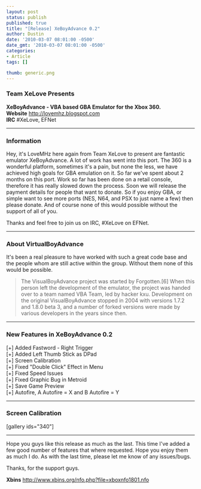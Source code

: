 ```yaml
---
layout: post
status: publish
published: true
title: "[Release] XeBoyAdvance 0.2"
author: Dustin
date: '2010-03-07 08:01:00 -0500'
date_gmt: '2010-03-07 08:01:00 -0500'
categories:
- Article
tags: []

thumb: generic.png
---
```

### Team XeLove Presents

**XeBoyAdvance - VBA based GBA Emulator for the Xbox 360.**  
**Website** http://lovemhz.blogspot.com  
**IRC** #XeLove, EFNet

* * *

### Information

Hey, it's LoveMHz here again from Team XeLove to present are fantastic emulator
XeBoyAdvance. A lot of work has went into this port. The 360 is a wonderful
platform, sometimes it's a pain, but none the less, we have achieved high goals
for GBA emulation on it. So far we've spent about 2 months on this port. Work so
far has been done on a retail console, therefore it has really slowed down the
process. Soon we will release the payment details for people that want to
donate. So if you enjoy GBA, or simple want to see more ports (NES, N64, and PSX
to just name a few) then please donate. And of course none of this would
possible without the support of all of you.

Thanks and feel free to join us on IRC, #XeLove on EFNet.

* * *

### About VirtualBoyAdvance

It's been a real pleasure to have worked with such a great code base and the
people whom are still active within the group. Without them none of this would
be possible.

> The VisualBoyAdvance project was started by Forgotten.[6] When this person left
the development of the emulator, the project was handed over to a team named VBA
Team, led by hacker kxu. Development on the original VisualBoyAdvance stopped in
2004 with versions 1.7.2 and 1.8.0 beta 3, and a number of forked versions were
made by various developers in the years since then.

* * *

### New Features in XeBoyAdvance 0.2

[+] Added Fastword - Right Trigger  
[+] Added Left Thumb Stick as DPad  
[+] Screen Calibration  
[+] Fixed "Double Click" Effect in Menu  
[+] Fixed Speed Issues  
[+] Fixed Graphic Bug in Metroid  
[+] Save Game Preview  
[+] Autofire, A Autofire = X and B Autofire = Y

* * *

### Screen Calibration

[gallery ids="340"]

* * *

Hope you guys like this release as much as the last. This time I've added a few
good number of features that where requested. Hope you enjoy them as much I do.
As with the last time, please let me know of any issues/bugs.

Thanks, for the support guys.

**Xbins**
http://www.xbins.org/nfo.php?file=xboxnfo1801.nfo
